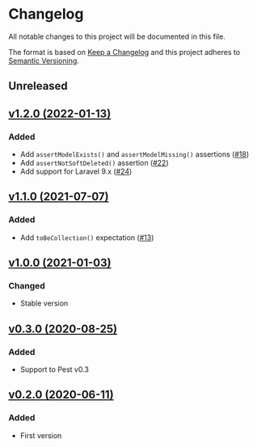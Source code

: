 # Changelog

All notable changes to this project will be documented in this file.

The format is based on [Keep a Changelog](https://keepachangelog.com)
and this project adheres to [Semantic Versioning](https://semver.org).

## Unreleased

## [v1.2.0 (2022-01-13)](https://github.com/pestphp/pest-plugin-laravel/compare/v1.1.0...v1.2.0)

### Added
- Add `assertModelExists()` and `assertModelMissing()` assertions ([#18](https://github.com/pestphp/pest-plugin-laravel/pull/18))
- Add `assertNotSoftDeleted()` assertion ([#22](https://github.com/pestphp/pest-plugin-laravel/pull/22))
- Add support for Laravel 9.x ([#24](https://github.com/pestphp/pest-plugin-laravel/pull/24))

## [v1.1.0 (2021-07-07)](https://github.com/pestphp/pest-plugin-laravel/compare/v1.0.0...v1.1.0)

### Added
- Add `toBeCollection()` expectation ([#13](https://github.com/pestphp/pest-plugin-laravel/pull/13))

## [v1.0.0 (2021-01-03)](https://github.com/pestphp/pest-plugin-laravel/compare/v0.3.0...v1.0.0)

### Changed
- Stable version

## [v0.3.0 (2020-08-25)](https://github.com/pestphp/pest-plugin-laravel/compare/v0.2.0...v0.3.0)

### Added
- Support to Pest v0.3

## [v0.2.0 (2020-06-11)](https://github.com/pestphp/pest-plugin-laravel/commit/a7d44316eda40be56465d34cb457953e508f4161)

### Added
- First version
